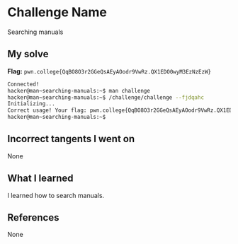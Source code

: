 # Challenge Name
Searching manuals

## My solve
**Flag:** `pwn.college{QqBO8O3r2GGeQsAEyAOodr9VwRz.QX1EDO0wyM3EzNzEzW}`

```bash
Connected!
hacker@man~searching-manuals:~$ man challenge
hacker@man~searching-manuals:~$ /challenge/challenge --fjdqahc
Initializing...
Correct usage! Your flag: pwn.college{QqBO8O3r2GGeQsAEyAOodr9VwRz.QX1EDO0wyM3EzNzEzW}
hacker@man~searching-manuals:~$


```
## Incorrect tangents I went on
None

## What I learned
I learned how to search manuals.

## References 
None
